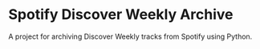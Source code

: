 # Spotify Discover Weekly Archive

A project for archiving Discover Weekly tracks from Spotify using Python.